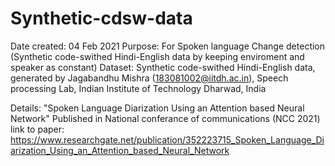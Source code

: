 # Synthetic-cdsw-data
Date created: 04 Feb 2021 
Purpose: For Spoken language Change detection (Synthetic code-swithed Hindi-English data by keeping enviroment and speaker as constant)
Dataset: Synthetic code-swithed Hindi-English data, generated by Jagabandhu Mishra (183081002@iitdh.ac.in), Speech processing Lab, Indian Institute of Technology Dharwad, India

Details: "Spoken Language Diarization Using an Attention based Neural Network" Published in National conferance of communications (NCC 2021)
link to paper: https://www.researchgate.net/publication/352223715_Spoken_Language_Diarization_Using_an_Attention_based_Neural_Network
